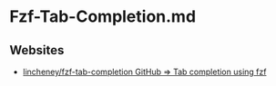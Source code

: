 # Fzf-Tab-Completion.md

## Websites

* [lincheney/fzf-tab-completion GitHub => Tab completion using fzf](https://github.com/lincheney/fzf-tab-completion)
